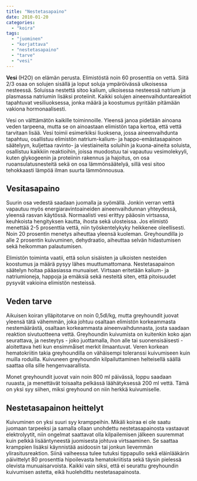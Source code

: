 ```yaml
---
title: "Nestetasapaino"
date: 2010-01-20
categories: 
  - "koira"
tags: 
  - "juominen"
  - "korjattava"
  - "nestetasapaino"
  - "tarve"
  - "vesi"
---
```


**Vesi** (H2O) on elämän perusta. Elimistöstä noin 60 prosenttia on vettä. Siitä 2/3 osaa on solujen sisällä ja loput soluja ympäröivässä ulkoisessa nesteessä. Soluissa nestettä sitoo kalium, ulkoisessa nesteessä natrium ja plasmassa natriumin lisäksi proteiinit. Kaikki solujen aineenvaihduntareaktiot tapahtuvat vesiliuoksessa, jonka määrä ja koostumus pyritään pitämään vakiona hormonaalisesti.

<!--more-->

Vesi on välttämätön kaikille toiminnoille. Yleensä janoa pidetään ainoana veden tarpeena, mutta se on ainoastaan elimistön tapa kertoa, että vettä tarvitaan lisää. Vesi toimii esimerkiksi liuoksena, jossa aineenvaihdunta tapahtuu, osallistuu elimistön natrium-kalium- ja happo-emästasapainon säätelyyn, kuljettaa ravinto- ja viestiaineita soluihin ja kuona-aineita soluista, osallistuu kaikkiin reaktioihin, joissa muodostuu tai vapautuu vesimolekyyli, kuten glykogeenin ja proteiinin rakennus ja hajoitus, on osa ruoansulatusnesteitä sekä on osa lämmönsäätelyä, sillä vesi sitoo tehokkaasti lämpöä ilman suurta lämmönnousua.

## Vesitasapaino

Suurin osa vedestä saadaan juomalla ja syömällä. Jonkin verran vettä vapautuu myös energiaravintoaineiden aineenvaihdunnan yhteydessä, yleensä rasvan käytössä. Normaalisti vesi erittyy pääosin virtsassa, keuhkoista hengityksen kautta, ihosta sekä ulosteissa. Jos elimistö menettää 2-5 prosenttia vettä, niin työskentelykyky heikkenee oleellisesti. Noin 20 prosentin menetys aiheuttaa yleensä kuoleman. Greyhoundilla jo alle 2 prosentin kuivuminen, dehydraatio, aiheuttaa selvän hidastumisen sekä heikomman palautumisen.

Elimistön toiminta vaatii, että solun sisäisten ja ulkoisten nesteiden koostumus ja määrä pysyy lähes muuttumattomana. Nestetasapainon säätelyn hoitaa pääasiassa munuaiset. Virtsaan eritetään kalium- ja natriumioneja, happoja ja emäksiä sekä nesteitä siten, että pitoisuudet pysyvät vakioina elimistön nesteissä.

## Veden tarve

Aikuisen koiran ylläpitotarve on noin 0,5dl/kg, mutta greyhoundit juovat yleensä tätä vähemmän, joka johtuu osaltaan elimistön korkeammasta nestemäärästä, osaltaan korkeammasta aineenvaihdunnasta, josta saadaan reaktion sivutuotteena vettä. Greyhoundin kuivumista on kuitenkin koko ajan seurattava, ja nesteytys - joko juottamalla, ihon alle tai suonensisäisesti - aloitettava heti kun ensimmåiset merkit ilmaantuvat. Veren korkean hematokriitin takia greyhoundilla on vähäisempi toleranssi kuivumiseen kuin muilla roduilla. Kuivuneen greyhoundin kilpailuttaminen helteisellä säällä saattaa olla sille hengenvaarallista.

Monet greyhoundit juovat vain noin 800 ml päivässä, loppu saadaan ruuasta, ja menettävät toisaalta pelkässä läähätyksessä 200 ml vettä. Tämä on yksi syy siihen, miksi greyhound on niin herkkä kuivumiselle.

## Nestetasapainon heittelyt

Kuivuminen on yksi suuri syy kramppeihin. Mikäli koiraa ei ole saatu juomaan tarpeeksi ja samalla ollaan unohdettu nestetasapainosta vastaavat elektrolyytit, niin ongelmat saattavat olla kilpailemisen jälkeen suuremmat kuin pelkkä lisääntyneestä juomisesta johtuva virtsaaminen. Se saattaa kramppien lisäksi käynnistää asidoosin tai jonkun lievemmän ylirasitusreaktion. Siinä vaiheessa tulee tutuksi tippapullo sekä eläinlääkärin päivittelyt 80 prosenttia hipoilevasta hematokriitista sekä täysin pielessä olevista munuaisarvoista. Kaikki vain siksi, että ei seurattu greyhoundin kuivumisen astetta, eikä huolehdittu nestetasapainosta.
